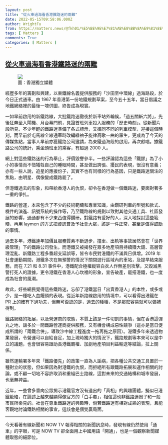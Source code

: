 ```yaml
---
layout: post
title: "從火車過海看香港鐵路迷的兩難"
date: 2022-05-15T09:58:06.000Z
author: WrightFu
from: https://matters.news/@fkh01/%E5%BE%9E%E7%81%AB%E8%BB%8A%E9%81%8E%E6%B5%B7%E7%9C%8B%E9%A6%99%E6%B8%AF%E9%90%B5%E8%B7%AF%E8%BF%B7%E7%9A%84%E5%85%A9%E9%9B%A3-bafyreieacgyzwd4pblw6hqnrnx2uu56kwkwvknv74wokdr4guuxlvxzfae
tags: [ Matters ]
comments: True
categories: [ Matters ]
---
```

<!--1652608686000-->
[從火車過海看香港鐵路迷的兩難](https://matters.news/@fkh01/%E5%BE%9E%E7%81%AB%E8%BB%8A%E9%81%8E%E6%B5%B7%E7%9C%8B%E9%A6%99%E6%B8%AF%E9%90%B5%E8%B7%AF%E8%BF%B7%E7%9A%84%E5%85%A9%E9%9B%A3-bafyreieacgyzwd4pblw6hqnrnx2uu56kwkwvknv74wokdr4guuxlvxzfae)
------

<div>
<figure class="image"><img src="https://assets.matters.news/embed/b01b9b8a-3a96-436d-8ef8-57a5a2c6c162.jpeg" data-asset-id="b01b9b8a-3a96-436d-8ef8-57a5a2c6c162" referrerpolicy="no-referrer"><figcaption><span>圖：香港獨立媒體</span></figcaption></figure><p>經歷多年的籌劃和興建，以東鐵線名義提供服務的「沙田至中環線」過海路段，於今日正式通車。由 1967 年香港第一份地鐵規劃草案，至今五十五年，當日倡議之地鐵網絡裡的最後一塊併圖，終告成為現實。</p><p>一如早前啟用的新鐵路線，大批鐵路迷徹夜於新車站外輪候，「過五關斬六將」，先後狂奔至入閘機、月台幕門前，見證首班列車投入服務的「歷史時刻」。從新聞片段所見，不少年輕的鐵路迷準備了各式標示，又攜同不同的列車模型，迎接這個時刻，而早前於屯馬線全線通車時改編綠袖子旋律高歌一曲的羅生，更成為了今天的傳媒焦點，當事人早前亦獲鐵路公司邀請，為東鐵過海段的啟用，再次獻唱。據鐵路公司的統計，乘坐頭班車的乘客，有超過 2000 人。</p><p>網上對這些鐵路迷的行為舉止，評價毀譽參半。一些評論認為這些「鐵膠」為了小小的事情而不惜犧牲自己的睡眠時間，甚至做出誇張、擾民的表現，很沒有意義；亦有一些人說，追星的應援份子，其實不也有同樣的行為基因，只是鐵路迷關注的焦點，由明星、偶像變成鐵路罷了。</p><p>但港鐵過去的形象，和帶給香港人的仇恨，卻令在香港做一個鐵路迷，要面對著多一重的爭扎。</p><p>鐵路的營運，本來包含了不少的技術範疇和專業知識，由鑽研列車的型號和款式、機件的演進、訊號系統的操作等，乃至鐵路線的規劃以致對其他交通工具、社區發展的影響，通通都有不少東西值得鑽研。對鐵路有愛好的人，深入地探討這些範疇，再用 laymen 的方式把資訊普及予社會大眾，該是一件正常，甚至是值得鼓勵的事情。</p><p>過去多年，港鐵連年加價且服務質素不斷退步，撞車、出軌等事故居然會在「世界級管理」下的鐵路公司發生。而港鐵又被揭發在眾多地產項目持續賺大錢、高層管理混亂、新鐵路工程多番超支延誤等，皆令市民對港鐵的不滿與日俱增。2019 年社會運動期間，港鐵多次在無預警的情況下關閉遊行區域內的車站，及提早結束服務，而在 7.21 和 8.31 事件中，港鐵配合極權縱容白衣人作無差別攻擊，又毀滅黑警打死人的證據，更令港鐵在香港人心坎裡的形象，宣告破產，罷搭港鐵，也一度成為社會的風潮。</p><p>故此，好些網民覺得這些鐵路迷，忘卻了港鐵當日「出賣香港人」的本性，或多或少，是一種吃人血饅頭的表現。從近年新路線啟用的情境中，可以看得出港鐵在 PR 上的確有下過功夫，但無可否認的是，過去的種種，不是那麼容易就可以彌補得到。</p><p>鐵路網絡的拓展，以及營運商的取態，本質上該是一件切割的事情，但在香港這彈丸之地，讓多於一間鐵路營運商提供服務，又有機會構成惡性競爭（這亦是當日促成所謂的「兩鐵合併」，導致沙中線工程進度一拖再拖之原因）。港鐵多年來透過物業發展，令營運可以自給自足，加上現時獨大的情況下，鐵路規劃等本來可以是中立的議題，也會很容易跟助長港鐵霸權、加劇地產項目利益輸送等結論，拉上關係。</p><p>雖然運輸署多年來「鐵路優先」的政策一直為人詬病，把各種公共交通工具置於一種對立的狀態，但如果因為對港鐵的仇恨，而拒絕所有跟鐵路拓展和運作相關的討論，或不顧一切地不容許取消和重組巴士路線，這對未來的交通結構和城市發展，也毫無裨益。</p><p>近年，一些曾多番向公眾揭示港鐵官方沒有道出的「真相」的興趣團體，擬似已港鐵籠絡，在論述上越來越顯得像官方的「白手套」，相信這也非鐵路迷圈子和一般市民所樂見的。社會在尊重鐵路迷的興趣時，倘若鐵路迷有相對成熟的表現，且能客觀地討論鐵路相關的事宜，這該會是個雙贏局面。</p><hr><p>今天看著有線新聞和 NOW TV 報導相關的新聞訊息時，發現有線仍然使用「通車」的字眼，可是 NOW TV 卻全面用上中國用語「開通」，也是一個觀察新聞媒體取態的細節位。</p>
</div>

